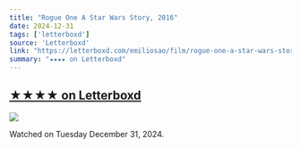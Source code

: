 ```yaml
---
title: "Rogue One A Star Wars Story, 2016"
date: 2024-12-31
tags: ['letterboxd']
source: 'Letterboxd'
link: "https://letterboxd.com/emiliosao/film/rogue-one-a-star-wars-story/"
summary: "★★★★ on Letterboxd"
---
```


## [★★★★ on Letterboxd](https://letterboxd.com/emiliosao/film/rogue-one-a-star-wars-story/)

<p><img src="https://a.ltrbxd.com/resized/film-poster/2/5/8/1/2/8/258128-rogue-one-a-star-wars-story-0-600-0-900-crop.jpg?v=eff30d0282" /></p>
<p>Watched on Tuesday December 31, 2024.</p>